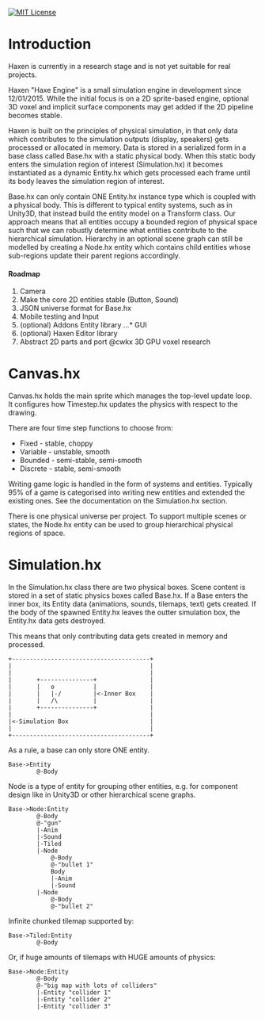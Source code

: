 [![MIT License](https://img.shields.io/badge/license-MIT-blue.svg?style=flat)](LICENSE.md)

Introduction
============

Haxen is currently in a research stage and is not yet suitable for real projects.

Haxen "Haxe Engine" is a small simulation engine in development since 12/01/2015. 
While the initial focus is on a 2D sprite-based engine, optional 3D voxel and 
implicit surface components may get added if the 2D pipeline becomes stable.

Haxen is built on the principles of physical simulation, in that only data which
contributes to the simulation outputs (display, speakers) gets processed or 
allocated in memory. Data is stored in a serialized form in a base class
called Base.hx with a static physical body. When this static body enters the
simulation region of interest (Simulation.hx) it becomes instantiated as a
dynamic Entity.hx which gets processed each frame until its body leaves the
simulation region of interest.

Base.hx can only contain ONE Entity.hx instance type which is coupled with a 
physical body. This is different to typical entity systems, such as in Unity3D, 
that instead build the entity model on a Transform class. Our approach means 
that all entities occupy a bounded region of physical space such that we can 
robustly determine what entities contribute to the hierarchical simulation.
Hierarchy in an optional scene graph can still be modelled by creating a Node.hx
entity which contains child entities whose sub-regions update their parent
regions accordingly.

#### Roadmap
1. Camera
2. Make the core 2D entities stable (Button, Sound)
3. JSON universe format for Base.hx
4. Mobile testing and Input
5. (optional) Addons Entity library
...* GUI
7. (optional) Haxen Editor library
8. Abstract 2D parts and port @cwkx 3D GPU voxel research

Canvas.hx
=========

Canvas.hx holds the main sprite which manages the top-level update loop. It
configures how Timestep.hx updates the physics with respect to the drawing.

There are four time step functions to choose from:
	
 * Fixed 	 - stable, choppy
 * Variable - unstable, smooth
 * Bounded	 - semi-stable, semi-smooth
 * Discrete - stable, semi-smooth

Writing game logic is handled in the form of systems and entities. Typically
95% of a game is categorised into writing new entities and extended the existing
ones. See the documentation on the Simulation.hx section.

There is one physical universe per project. To support multiple scenes or states, 
the Node.hx entity can be used to group hierarchical physical regions of space.

Simulation.hx
=============

In the Simulation.hx class there are two physical boxes. Scene content is stored 
in a set of static physics boxes called Base.hx. If a Base enters the inner box,
its Entity data (animations, sounds, tilemaps, text) gets created. If the body of 
the spawned Entity.hx leaves the outter simulation box, the Entity.hx data gets 
destroyed.

This means that only contributing data gets created in memory and processed.

    +---------------------------------------+
    |										|
    |										|
    |		+---------------+				|
    |		|	o			|				|
    |		|	|-/			|<-Inner Box	|
    |		|	/\			|				|
    |		+---------------+				|
    |										|
    |<-Simulation Box						|
    |										|
    +---------------------------------------+

As a rule, a base can only store ONE entity.

    Base->Entity
    		@-Body

Node is a type of entity for grouping other entities, e.g. for component design
like in Unity3D or other hierarchical scene graphs.

    Base->Node:Entity
    		@-Body
    		@-"gun"
    		|-Anim
    		|-Sound
    		|-Tiled
    		|-Node
    			@-Body
    			@-"bullet 1"
    			Body
    			|-Anim
    			|-Sound
    		|-Node
    			@-Body
    			@-"bullet 2"
			
Infinite chunked tilemap supported by:

    Base->Tiled:Entity
    		@-Body
		
Or, if huge amounts of tilemaps with HUGE amounts of physics:

    Base->Node:Entity
    		@-Body
    		@-"big map with lots of colliders"
    		|-Entity "collider 1"
    		|-Entity "collider 2"
    		|-Entity "collider 3"